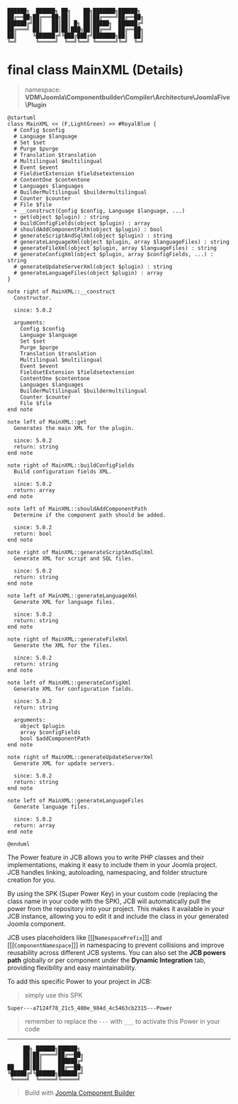```
██████╗  ██████╗ ██╗    ██╗███████╗██████╗
██╔══██╗██╔═══██╗██║    ██║██╔════╝██╔══██╗
██████╔╝██║   ██║██║ █╗ ██║█████╗  ██████╔╝
██╔═══╝ ██║   ██║██║███╗██║██╔══╝  ██╔══██╗
██║     ╚██████╔╝╚███╔███╔╝███████╗██║  ██║
╚═╝      ╚═════╝  ╚══╝╚══╝ ╚══════╝╚═╝  ╚═╝
```
# final class MainXML (Details)
> namespace: **VDM\Joomla\Componentbuilder\Compiler\Architecture\JoomlaFive\Plugin**

```uml
@startuml
class MainXML << (F,LightGreen) >> #RoyalBlue {
  # Config $config
  # Language $language
  # Set $set
  # Purge $purge
  # Translation $translation
  # Multilingual $multilingual
  # Event $event
  # FieldsetExtension $fieldsetextension
  # ContentOne $contentone
  # Languages $languages
  # BuilderMultilingual $buildermultilingual
  # Counter $counter
  # File $file
  + __construct(Config $config, Language $language, ...)
  + get(object $plugin) : string
  # buildConfigFields(object $plugin) : array
  # shouldAddComponentPath(object $plugin) : bool
  # generateScriptAndSqlXml(object $plugin) : string
  # generateLanguageXml(object $plugin, array $languageFiles) : string
  # generateFileXml(object $plugin, array $languageFiles) : string
  # generateConfigXml(object $plugin, array $configFields, ...) : string
  # generateUpdateServerXml(object $plugin) : string
  # generateLanguageFiles(object $plugin) : array
}

note right of MainXML::__construct
  Constructor.

  since: 5.0.2
  
  arguments:
    Config $config
    Language $language
    Set $set
    Purge $purge
    Translation $translation
    Multilingual $multilingual
    Event $event
    FieldsetExtension $fieldsetextension
    ContentOne $contentone
    Languages $languages
    BuilderMultilingual $buildermultilingual
    Counter $counter
    File $file
end note

note left of MainXML::get
  Generates the main XML for the plugin.

  since: 5.0.2
  return: string
end note

note right of MainXML::buildConfigFields
  Build configuration fields XML.

  since: 5.0.2
  return: array
end note

note left of MainXML::shouldAddComponentPath
  Determine if the component path should be added.

  since: 5.0.2
  return: bool
end note

note right of MainXML::generateScriptAndSqlXml
  Generate XML for script and SQL files.

  since: 5.0.2
  return: string
end note

note left of MainXML::generateLanguageXml
  Generate XML for language files.

  since: 5.0.2
  return: string
end note

note right of MainXML::generateFileXml
  Generate the XML for the files.

  since: 5.0.2
  return: string
end note

note left of MainXML::generateConfigXml
  Generate XML for configuration fields.

  since: 5.0.2
  return: string
  
  arguments:
    object $plugin
    array $configFields
    bool $addComponentPath
end note

note right of MainXML::generateUpdateServerXml
  Generate XML for update servers.

  since: 5.0.2
  return: string
end note

note left of MainXML::generateLanguageFiles
  Generate language files.

  since: 5.0.2
  return: array
end note
 
@enduml
```

The Power feature in JCB allows you to write PHP classes and their implementations, making it easy to include them in your Joomla project. JCB handles linking, autoloading, namespacing, and folder structure creation for you.

By using the SPK (Super Power Key) in your custom code (replacing the class name in your code with the SPK), JCB will automatically pull the power from the repository into your project. This makes it available in your JCB instance, allowing you to edit it and include the class in your generated Joomla component.

JCB uses placeholders like [[[`NamespacePrefix`]]] and [[[`ComponentNamespace`]]] in namespacing to prevent collisions and improve reusability across different JCB systems. You can also set the **JCB powers path** globally or per component under the **Dynamic Integration** tab, providing flexibility and easy maintainability.

To add this specific Power to your project in JCB:

> simply use this SPK
```
Super---a7124f78_21c5_400e_984d_4c5463cb2315---Power
```
> remember to replace the `---` with `___` to activate this Power in your code

---
```
     ██╗ ██████╗██████╗
     ██║██╔════╝██╔══██╗
     ██║██║     ██████╔╝
██   ██║██║     ██╔══██╗
╚█████╔╝╚██████╗██████╔╝
 ╚════╝  ╚═════╝╚═════╝
```
> Build with [Joomla Component Builder](https://git.vdm.dev/joomla/Component-Builder)

